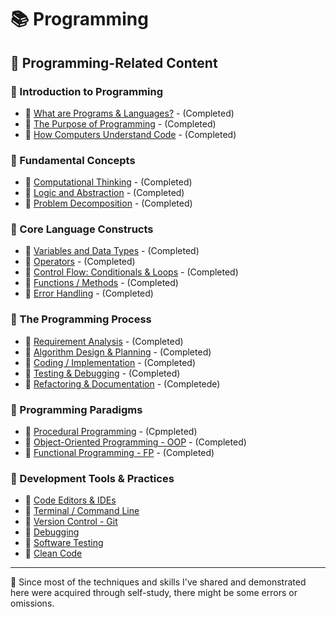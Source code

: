 # 📚 Programming

## 🔗 Programming-Related Content

### 📕 Introduction to Programming

- 📖 [What are Programs & Languages?](./01-introduction-to-programming/1_1-what-are-programs-and-languages.md) - (Completed)
- 📖 [The Purpose of Programming](./01-introduction-to-programming/1_2-the-purpose-of-programming.md) - (Completed)
- 📖 [How Computers Understand Code](./01-introduction-to-programming/1_3-how-computers-understand-code.md) - (Completed)

### 📕 Fundamental Concepts

- 📖 [Computational Thinking](./02-fundamental-concepts/2_1-computational-thinking.md) - (Completed)
- 📖 [Logic and Abstraction](./02-fundamental-concepts/2_2-logic-and-abstraction.md) - (Completed)
- 📖 [Problem Decomposition](./02-fundamental-concepts/2_3-problem-decomposition.md) - (Completed)

### 📕 Core Language Constructs

- 📖 [Variables and Data Types](./03-core-language-constructs/3_1-variables-and-data-types.md) - (Completed)
- 📖 [Operators](./03-core-language-constructs/3_2-operators.md) - (Completed)
- 📖 [Control Flow: Conditionals & Loops](./03-core-language-constructs/3_3-control-flow.md) - (Completed)
- 📖 [Functions / Methods](./03-core-language-constructs/3_4-functions-or-methods.md) - (Completed)
- 📖 [Error Handling](./03-core-language-constructs/3_5-error-handing.md) - (Completed)

### 📕 The Programming Process

- 📖 [Requirement Analysis](./04-the-programming-process/4_1-requirement-analysis.md) - (Completed)
- 📖 [Algorithm Design & Planning](./04-the-programming-process/4_2-algorithm-design-and-planning.md) - (Completed)
- 📖 [Coding / Implementation](./04-the-programming-process/4_3-coding-or-implementation.md) - (Completed)
- 📖 [Testing & Debugging](./04-the-programming-process/4_4-testing-and-debugging.md) - (Completed)
- 📖 [Refactoring & Documentation](./04-the-programming-process/4_5-refactoring-and-documentation.md) - (Completede)

### 📕 Programming Paradigms

- 📖 [Procedural Programming](./05-programming-paradigms/5_1-procedural-programming.md) - (Cpmpleted)
- 📖 [Object-Oriented Programming - OOP](./05-programming-paradigms/5_2-object-oriented-programming.md) - (Completed)
- 📖 [Functional Programming - FP](./05-programming-paradigms/5_3-functional-programming.md) - (Completed)

### 📕 Development Tools & Practices

- 📖 [Code Editors & IDEs](./06-development-tools-and-practices/6_1-code-editors-and-ides.md)
- 📖 [Terminal / Command Line](./06-development-tools-and-practices/6_2-terminal-or-command-line.md)
- 📖 [Version Control - Git](./06-development-tools-and-practices/6_3-version-control-git.md)
- 📖 [Debugging](./06-development-tools-and-practices/6_4-debugging.md)
- 📖 [Software Testing](./06-development-tools-and-practices/6_5-software-testing.md)
- 📖 [Clean Code](./06-development-tools-and-practices/6_6-clean-code.md)

---

📍 Since most of the techniques and skills I've shared and demonstrated here were acquired through self-study, there might be some errors or omissions.